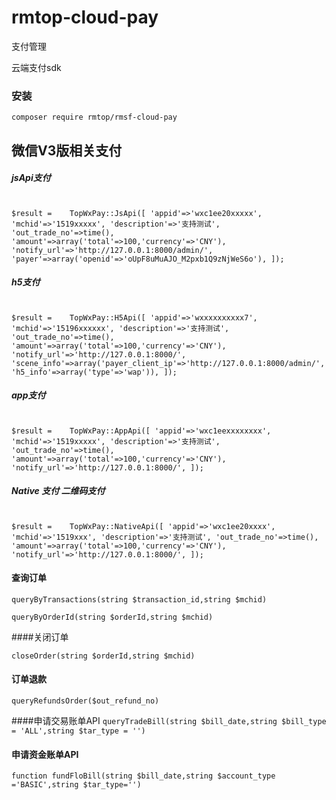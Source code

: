 # rmtop-cloud-pay


支付管理

云端支付sdk <br>

### 安装 <br>
`composer require rmtop/rmsf-cloud-pay
`


## 微信V3版相关支付

##### jsApi支付 <br><br>

`$result =    TopWxPay::JsApi([
'appid'=>'wxc1ee20xxxxx',
'mchid'=>'1519xxxxx',
'description'=>'支持测试',
'out_trade_no'=>time(),
'amount'=>array('total'=>100,'currency'=>'CNY'),
'notify_url'=>'http://127.0.0.1:8000/admin/',
'payer'=>array('openid'=>'oUpF8uMuAJO_M2pxb1Q9zNjWeS6o'),
]);
`

##### h5支付 <br><br>

`$result =    TopWxPay::H5Api([
'appid'=>'wxxxxxxxxxx7',
'mchid'=>'15196xxxxxx',
'description'=>'支持测试',
'out_trade_no'=>time(),
'amount'=>array('total'=>100,'currency'=>'CNY'),
'notify_url'=>'http://127.0.0.1:8000/',
'scene_info'=>array('payer_client_ip'=>'http://127.0.0.1:8000/admin/','h5_info'=>array('type'=>'wap')),
]);`



##### app支付 <br><br>

`$result =    TopWxPay::AppApi([
'appid'=>'wxc1eexxxxxxxx',
'mchid'=>'1519xxxxx',
'description'=>'支持测试',
'out_trade_no'=>time(),
'amount'=>array('total'=>100,'currency'=>'CNY'),
'notify_url'=>'http://127.0.0.1:8000/',
]);`


##### Native 支付 二维码支付 <br><br>

`$result =    TopWxPay::NativeApi([
'appid'=>'wxc1ee20xxxx',
'mchid'=>'1519xxx',
'description'=>'支持测试',
'out_trade_no'=>time(),
'amount'=>array('total'=>100,'currency'=>'CNY'),
'notify_url'=>'http://127.0.0.1:8000/',
]);
`

#### 查询订单 
`queryByTransactions(string $transaction_id,string $mchid)
`

`queryByOrderId(string $orderId,string $mchid)`


####关闭订单

`closeOrder(string $orderId,string $mchid)`


#### 订单退款
`queryRefundsOrder($out_refund_no)`


####申请交易账单API
`queryTradeBill(string $bill_date,string $bill_type = 'ALL',string $tar_type = '')`

#### 申请资金账单API
`function fundFloBill(string $bill_date,string $account_type ='BASIC',string $tar_type='')`